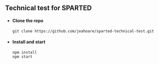 ## Technical test for SPARTED

* #### Clone the repo


      git clone https://github.com/jeahoare/sparted-technical-test.git


* #### Install and start


      npm install
      npm start
